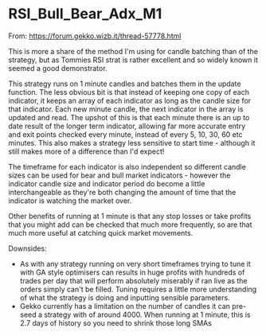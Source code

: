 # RSI_Bull_Bear_Adx_M1

From: https://forum.gekko.wizb.it/thread-57778.html

This is more a share of the method I'm using for candle batching than of the strategy, but as Tommies RSI strat is rather excellent and so widely known it seemed a good demonstrator.

This strategy runs on 1 minute candles and batches them in the update function. 
The less obvious bit is that instead of keeping one copy of each indicator, it keeps an array of each indicator as long as the candle size for that indicator. Each new minute candle, the next indicator in the array is updated and read. 
The upshot of this is that each minute there is an up to date result of the longer term indicator, allowing far more accurate entry and exit points checked every minute, instead of every 5, 10, 30, 60 etc minutes. This also makes a strategy less sensitive to start time - although it still makes more of a difference than I'd expect!

The timeframe for each indicator is also independent so different candle sizes can be used for bear and bull market indicators - however the indicator candle size and indicator period do become a little interchangeable as they're both changing the amount of time that the indicator is watching the market over.

Other benefits of running at 1 minute is that any stop losses or take profits that you might add can be checked that much more frequently, so are that much more useful at catching quick market movements.

Downsides:

* As with any strategy running on very short timeframes trying to tune it with GA style optimisers can results in huge profits with hundreds of trades per day that will perform absolutely miserably if ran live as the orders simply can't be filled. Tuning requires a little more understanding of what the strategy is doing and inputting sensible parameters.
* Gekko currently has a limitation on the number of candles it can pre-seed a strategy with of around 4000. When running at 1 minute, this is 2.7 days of history so you need to shrink those long SMAs

